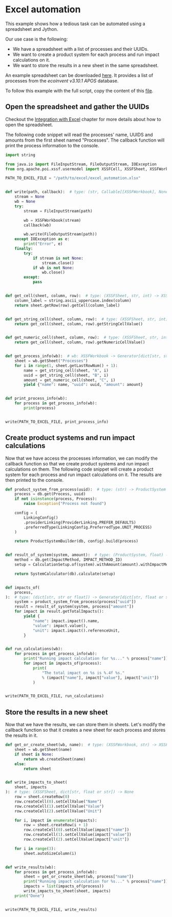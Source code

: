 # Excel automation

This example shows how a tedious task can be automated using a spreadsheet and Jython.

Our use case is the following:

- We have a spreadsheet with a list of processes and their UUIDs.
- We want to create a product system for each process and run impact calculations on it.
- We want to store the results in a new sheet in the same spreadsheet.

An example spreadsheet can be downloaded [here](excel_automation.xlsx). It provides a list of
processes from the _ecoinvent v3.10.1 APOS_ database.

To follow this example with the full script, copy the content of this [file](excel_automation.py).

## Open the spreadsheet and gather the UUIDs

Checkout the [Integration with Excel](../user_guide/excel) chapter for more details about how to
open the spreadsheet.

The following code snippet will read the processes' name, UUIDS and amounts from the first sheet
named "Processes". The callback function will print the process information to the console.

```python
import string

from java.io import FileInputStream, FileOutputStream, IOException
from org.apache.poi.xssf.usermodel import XSSFCell, XSSFSheet, XSSFWorkbook

PATH_TO_EXCEL_FILE = "/path/to/excel/excel_automation.xlsx"


def write(path, callback):  # type: (str, Callable[[XSSFWorkbook], None]) -> None
    stream = None
    wb = None
    try:
        stream = FileInputStream(path)

        wb = XSSFWorkbook(stream)
        callback(wb)

        wb.write(FileOutputStream(path))
    except IOException as e:
        print("Error", e)
    finally:
        try:
            if stream is not None:
                stream.close()
            if wb is not None:
                wb.close()
        except:
            pass


def get_cell(sheet, column, row):  # type: (XSSFSheet, str, int) -> XSSFCell
    column_label = string.ascii_uppercase.index(column)
    return sheet.getRow(row).getCell(column_label)


def get_string_cell(sheet, column, row):  # type: (XSSFSheet, str, int) -> str
    return get_cell(sheet, column, row).getStringCellValue()


def get_numeric_cell(sheet, column, row):  # type: (XSSFSheet, str, int) -> float
    return get_cell(sheet, column, row).getNumericCellValue()


def get_process_info(wb):  # wb: XSSFWorkbook -> Generator[dict[str, str or float]]:
    sheet = wb.getSheet("Processes")
    for i in range(1, sheet.getLastRowNum() + 1):
        name = get_string_cell(sheet, "A", i)
        uuid = get_string_cell(sheet, "B", i)
        amount = get_numeric_cell(sheet, "C", i)
        yield {"name": name, "uuid": uuid, "amount": amount}


def print_process_info(wb):
    for process in get_process_info(wb):
        print(process)


write(PATH_TO_EXCEL_FILE, print_process_info)
```

## Create product systems and run impact calculations

Now that we have access the processes information, we can modify the callback function so that we
create product systems and run impact calculations on them. The following code snippet will create a
product system for each process and run impact calculations on it. The results are then printed to
the console.

```python
def product_system_from_process(uuid):  # type: (str) -> ProductSystem
    process = db.get(Process, uuid)
    if not isinstance(process, Process):
        raise Exception("Process not found")

    config = (
        LinkingConfig()
        .providerLinking(ProviderLinking.PREFER_DEFAULTS)
        .preferredType(LinkingConfig.PreferredType.UNIT_PROCESS)
    )

    return ProductSystemBuilder(db, config).build(process)


def result_of_system(system, amount):  # type: (ProductSystem, float) -> Result
    method = db.get(ImpactMethod, IMPACT_METHOD_ID)
    setup = CalculationSetup.of(system).withAmount(amount).withImpactMethod(method)

    return SystemCalculator(db).calculate(setup)


def impacts_of(
    process,
):  # type: (dict[str, str or float]) -> Generator[dict[str, float or str]]
    system = product_system_from_process(process["uuid"])
    result = result_of_system(system, process["amount"])
    for impact in result.getTotalImpacts():
        yield {
            "name": impact.impact().name,
            "value": impact.value(),
            "unit": impact.impact().referenceUnit,
        }


def run_calculations(wb):
    for process in get_process_info(wb):
        print("Running impact calculation for %s..." % process["name"])
        for impact in impacts_of(process):
            print(
                "The total impact on %s is %.4f %s."
                % (impact["name"], impact["value"], impact["unit"])
            )


write(PATH_TO_EXCEL_FILE, run_calculations)
```

## Store the results in a new sheet

Now that we have the results, we can store them in sheets. Let's modify the callback function so
that it creates a new sheet for each process and stores the results in it.

```python
def get_or_create_sheet(wb, name):  # type: (XSSFWorkbook, str) -> XSSFSheet
    sheet = wb.getSheet(name)
    if sheet is None:
        return wb.createSheet(name)
    else:
        return sheet


def write_impacts_to_sheet(
    sheet, impacts
):  # type: (XSSFSheet, dict[str, float or str]) -> None
    row = sheet.createRow(0)
    row.createCell(0).setCellValue("Name")
    row.createCell(1).setCellValue("Value")
    row.createCell(2).setCellValue("Unit")

    for i, impact in enumerate(impacts):
        row = sheet.createRow(i + 1)
        row.createCell(0).setCellValue(impact["name"])
        row.createCell(1).setCellValue(impact["value"])
        row.createCell(2).setCellValue(impact["unit"])

    for i in range(3):
        sheet.autoSizeColumn(i)


def write_results(wb):
    for process in get_process_info(wb):
        sheet = get_or_create_sheet(wb, process["name"])
        print("Running impact calculation for %s..." % process["name"])
        impacts = list(impacts_of(process))
        write_impacts_to_sheet(sheet, impacts)
    print("Done")


write(PATH_TO_EXCEL_FILE, write_results)
```
